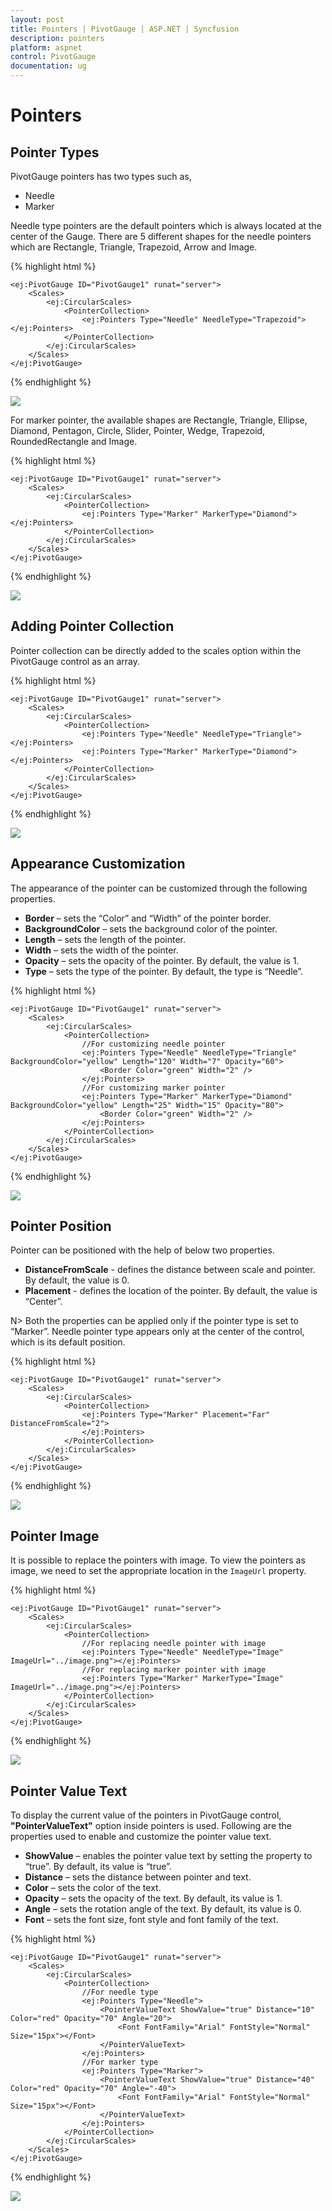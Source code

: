 ```yaml
---
layout: post
title: Pointers | PivotGauge | ASP.NET | Syncfusion
description: pointers
platform: aspnet
control: PivotGauge
documentation: ug
---
```


# Pointers

## Pointer Types

PivotGauge pointers has two types such as,

* Needle
* Marker

Needle type pointers are the default pointers which is always located at the center of the Gauge. There are 5 different shapes for the needle pointers which are Rectangle, Triangle, Trapezoid, Arrow and Image.

{% highlight html %}

    <ej:PivotGauge ID="PivotGauge1" runat="server">
        <Scales>
            <ej:CircularScales>
                <PointerCollection>
                    <ej:Pointers Type="Needle" NeedleType="Trapezoid"></ej:Pointers>
                </PointerCollection>
            </ej:CircularScales>
        </Scales>
    </ej:PivotGauge>

{% endhighlight %}

![](Pointers_images/NeedlePointer.png) 

For marker pointer, the available shapes are Rectangle, Triangle, Ellipse, Diamond, Pentagon, Circle, Slider, Pointer, Wedge, Trapezoid, RoundedRectangle and Image.

{% highlight html %}

    <ej:PivotGauge ID="PivotGauge1" runat="server">
        <Scales>
            <ej:CircularScales>
                <PointerCollection>
                    <ej:Pointers Type="Marker" MarkerType="Diamond"></ej:Pointers>
                </PointerCollection>
            </ej:CircularScales>
        </Scales>
    </ej:PivotGauge>

{% endhighlight %}

![](Pointers_images/MarkerPointer.png) 

## Adding Pointer Collection

Pointer collection can be directly added to the scales option within the PivotGauge control as an array. 

{% highlight html %}

    <ej:PivotGauge ID="PivotGauge1" runat="server">
        <Scales>
            <ej:CircularScales>
                <PointerCollection>
                    <ej:Pointers Type="Needle" NeedleType="Triangle"></ej:Pointers>
                    <ej:Pointers Type="Marker" MarkerType="Diamond"></ej:Pointers>
                </PointerCollection>
            </ej:CircularScales>
        </Scales>
    </ej:PivotGauge>

{% endhighlight  %}

![](Pointers_images/AddingPointerCollection.png)

## Appearance Customization

The appearance of the pointer can be customized through the following properties.

* **Border** – sets the “Color” and “Width” of the pointer border.
* **BackgroundColor** – sets the background color of the pointer.
* **Length** – sets the length of the pointer.
* **Width** – sets the width of the pointer.
* **Opacity** – sets the opacity of the pointer.  By default, the value is 1.
* **Type** – sets the type of the pointer.  By default, the type is “Needle”.

{% highlight html %}

    <ej:PivotGauge ID="PivotGauge1" runat="server">
        <Scales>
            <ej:CircularScales>
                <PointerCollection>
                    //For customizing needle pointer
                    <ej:Pointers Type="Needle" NeedleType="Triangle" BackgroundColor="yellow" Length="120" Width="7" Opacity="60">
                        <Border Color="green" Width="2" />
                    </ej:Pointers>
                    //For customizing marker pointer
                    <ej:Pointers Type="Marker" MarkerType="Diamond" BackgroundColor="yellow" Length="25" Width="15" Opacity="80">
                        <Border Color="green" Width="2" />
                    </ej:Pointers>
                </PointerCollection>
            </ej:CircularScales>
        </Scales>
    </ej:PivotGauge>

{% endhighlight %}

![](Pointers_images/AppearanceCustomization.png) 

## Pointer Position

Pointer can be positioned with the help of below two properties.

* **DistanceFromScale** -  defines the distance between scale and pointer. By default, the value is 0.
* **Placement** -  defines the location of the pointer. By default, the value is “Center”.

N> Both the properties can be applied only if the pointer type is set to “Marker”. Needle pointer type appears only at the center of the control, which is its default position.

{% highlight html %}

    <ej:PivotGauge ID="PivotGauge1" runat="server">
        <Scales>
            <ej:CircularScales>
                <PointerCollection>
                    <ej:Pointers Type="Marker" Placement="Far" DistanceFromScale="2">
                    </ej:Pointers>
                </PointerCollection>
            </ej:CircularScales>
        </Scales>
    </ej:PivotGauge>

{% endhighlight %}

![](Pointers_images/PointerPosition.png)

## Pointer Image

It is possible to replace the pointers with image. To view the pointers as image, we need to set the appropriate location in the `ImageUrl` property.

{% highlight html %}

    <ej:PivotGauge ID="PivotGauge1" runat="server">
        <Scales>
            <ej:CircularScales>
                <PointerCollection>
                    //For replacing needle pointer with image
                    <ej:Pointers Type="Needle" NeedleType="Image" ImageUrl="../image.png"></ej:Pointers>
                    //For replacing marker pointer with image
                    <ej:Pointers Type="Marker" MarkerType="Image" ImageUrl="../image.png"></ej:Pointers>
                </PointerCollection>
            </ej:CircularScales>
        </Scales>
    </ej:PivotGauge>

{% endhighlight %}

![](Pointers_images/PointerImage.png)

## Pointer Value Text

To display the current value of the pointers in PivotGauge control, **"PointerValueText"** option inside pointers is used.  Following are the properties used to enable and customize the pointer value text.
 
* **ShowValue** – enables the pointer value text by setting the property to “true”. By default, its value is “true”.
* **Distance** – sets the distance between pointer and text.
* **Color** – sets the color of the text.
* **Opacity** – sets the opacity of the text. By default, its value is 1.
* **Angle** – sets the rotation angle of the text. By default, its value is 0.
* **Font** – sets the font size, font style and font family of the text.

{% highlight html %}

    <ej:PivotGauge ID="PivotGauge1" runat="server">
        <Scales>
            <ej:CircularScales>
                <PointerCollection>
                    //For needle type
                    <ej:Pointers Type="Needle">
                        <PointerValueText ShowValue="true" Distance="10" Color="red" Opacity="70" Angle="20">
                            <Font FontFamily="Arial" FontStyle="Normal" Size="15px"></Font>
                        </PointerValueText>
                    </ej:Pointers>
                    //For marker type
                    <ej:Pointers Type="Marker">
                        <PointerValueText ShowValue="true" Distance="40" Color="red" Opacity="70" Angle="-40">
                            <Font FontFamily="Arial" FontStyle="Normal" Size="15px"></Font>
                        </PointerValueText>
                    </ej:Pointers>
                </PointerCollection>
            </ej:CircularScales>
        </Scales>
    </ej:PivotGauge>

{% endhighlight %}

![](Pointers_images/PointerValueText.png)